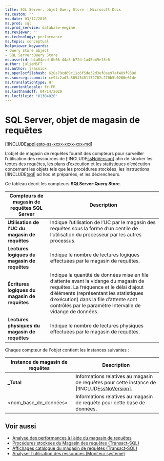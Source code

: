 ```yaml
---
title: SQL Server, objet Query Store | Microsoft Docs
ms.custom: ''
ms.date: 03/17/2016
ms.prod: sql
ms.prod_service: database-engine
ms.reviewer: ''
ms.technology: performance
ms.topic: conceptual
helpviewer_keywords:
- Query Store object
- SQL Server:Query Store
ms.assetid: b4a04acd-0b66-44a5-b72d-1a45b49e13e6
author: julieMSFT
ms.author: jrasnick
ms.openlocfilehash: 620e79cd69c11c6f5de32d3ef0ae97af489f9398
ms.sourcegitcommit: ce94c2ad7a50945481172782c270b5b0206e61de
ms.translationtype: HT
ms.contentlocale: fr-FR
ms.lasthandoff: 04/14/2020
ms.locfileid: "81304820"
---
```

# <a name="sql-server-query-store-object"></a>SQL Server, objet de magasin de requêtes

[!INCLUDE[appliesto-ss-xxxx-xxxx-xxx-md](../../includes/appliesto-ss-xxxx-xxxx-xxx-md.md)]

L’objet de magasin de requêtes fournit des compteurs pour surveiller l’utilisation des ressources de [!INCLUDE[ssNoVersion](../../includes/ssnoversion-md.md)] afin de stocker les textes des requêtes, les plans d’exécution et les statistiques d’exécution concernant les objets tels que les procédures stockées, les instructions [!INCLUDE[tsql](../../includes/tsql-md.md)] ad hoc et préparées, et les déclencheurs.  
  
Ce tableau décrit les compteurs **SQLServer:Query Store**.  
  
|Compteurs de magasin de requêtes SQL Server|Description|  
|-------------------------------------|-----------------|  
|**Utilisation de l’UC du magasin de requêtes**|Indique l’utilisation de l’UC par le magasin des requêtes sous la forme d’un centile de l’utilisation du processeur par les autres processus.|  
|**Lectures logiques du magasin de requêtes**|Indique le nombre de lectures logiques effectuées par le magasin de requêtes.|  
|**Écritures logiques du magasin de requêtes**|Indique la quantité de données mise en file d’attente avant la vidange du magasin de requêtes. La fréquence et le délai d’ajout d’éléments (représentant les statistiques d’exécution) dans la file d’attente sont contrôlés par le paramètre Intervalle de vidange de données.|  
|**Lectures physiques du magasin de requêtes**|Indique le nombre de lectures physiques effectuées par le magasin de requêtes.|  
  
 Chaque compteur de l'objet contient les instances suivantes :  
  
|Instance de magasin de requêtes|Description|  
|--------------------------|-----------------|  
|**_Total**|Informations relatives au magasin de requêtes pour cette instance de [!INCLUDE[ssNoVersion](../../includes/ssnoversion-md.md)].|  
|\<nom_base_de_données>|Informations relatives au magasin de requête pour cette base de données.|  
  
## <a name="see-also"></a>Voir aussi  

- [Analyse des performances à l’aide du magasin de requêtes](../../relational-databases/performance/monitoring-performance-by-using-the-query-store.md)
- [Procédures stockées du Magasin des requêtes &#40;Transact-SQL&#41;](../../relational-databases/system-stored-procedures/query-store-stored-procedures-transact-sql.md)
- [Affichages catalogue du magasin de requêtes &#40;Transact-SQL&#41;](../../relational-databases/system-catalog-views/query-store-catalog-views-transact-sql.md)
- [Analyser l’utilisation des ressources &#40;Moniteur système&#41;](../../relational-databases/performance-monitor/monitor-resource-usage-system-monitor.md)  
